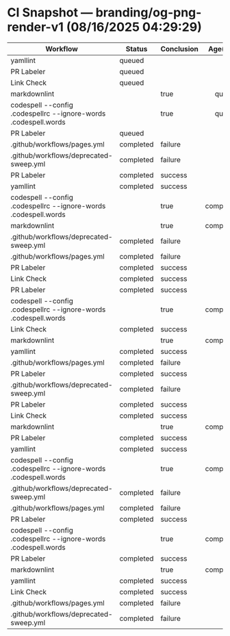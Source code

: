 <!-- status: stub; target: 150+ words -->
# CI Snapshot — branding/og-png-render-v1  (08/16/2025 04:29:29)

| Workflow | Status | Conclusion | Age(min) | URL |
|---|---|---|---:|---|
| yamllint | queued |  | 0 | https://github.com/rickballard/CoCivium/actions/runs/17006370024 |
| PR Labeler | queued |  | 0 | https://github.com/rickballard/CoCivium/actions/runs/17006370027 |
| Link Check | queued |  | 0 | https://github.com/rickballard/CoCivium/actions/runs/17006370030 |
| markdownlint || true | queued |  | 0 | https://github.com/rickballard/CoCivium/actions/runs/17006370033 |
| codespell --config .codespellrc --ignore-words .codespell.words || true | queued |  | 0 | https://github.com/rickballard/CoCivium/actions/runs/17006370029 |
| PR Labeler | queued |  | 0 | https://github.com/rickballard/CoCivium/actions/runs/17006370123 |
| .github/workflows/pages.yml | completed | failure | 0 | https://github.com/rickballard/CoCivium/actions/runs/17006369856 |
| .github/workflows/deprecated-sweep.yml | completed | failure | 0 | https://github.com/rickballard/CoCivium/actions/runs/17006369905 |
| PR Labeler | completed | success | 1 | https://github.com/rickballard/CoCivium/actions/runs/17006363981 |
| yamllint | completed | success | 1 | https://github.com/rickballard/CoCivium/actions/runs/17006363854 |
| codespell --config .codespellrc --ignore-words .codespell.words || true | completed | success | 1 | https://github.com/rickballard/CoCivium/actions/runs/17006363858 |
| markdownlint || true | completed | success | 1 | https://github.com/rickballard/CoCivium/actions/runs/17006363856 |
| .github/workflows/deprecated-sweep.yml | completed | failure | 1 | https://github.com/rickballard/CoCivium/actions/runs/17006363734 |
| .github/workflows/pages.yml | completed | failure | 1 | https://github.com/rickballard/CoCivium/actions/runs/17006363777 |
| PR Labeler | completed | success | 1 | https://github.com/rickballard/CoCivium/actions/runs/17006363851 |
| Link Check | completed | success | 1 | https://github.com/rickballard/CoCivium/actions/runs/17006363852 |
| PR Labeler | completed | success | 5 | https://github.com/rickballard/CoCivium/actions/runs/17006326242 |
| codespell --config .codespellrc --ignore-words .codespell.words || true | completed | success | 5 | https://github.com/rickballard/CoCivium/actions/runs/17006326102 |
| Link Check | completed | success | 5 | https://github.com/rickballard/CoCivium/actions/runs/17006326103 |
| markdownlint || true | completed | success | 5 | https://github.com/rickballard/CoCivium/actions/runs/17006326108 |
| yamllint | completed | success | 5 | https://github.com/rickballard/CoCivium/actions/runs/17006326101 |
| .github/workflows/pages.yml | completed | failure | 5 | https://github.com/rickballard/CoCivium/actions/runs/17006326021 |
| PR Labeler | completed | success | 5 | https://github.com/rickballard/CoCivium/actions/runs/17006326106 |
| .github/workflows/deprecated-sweep.yml | completed | failure | 5 | https://github.com/rickballard/CoCivium/actions/runs/17006325975 |
| PR Labeler | completed | success | 5 | https://github.com/rickballard/CoCivium/actions/runs/17006324487 |
| Link Check | completed | success | 5 | https://github.com/rickballard/CoCivium/actions/runs/17006324429 |
| markdownlint || true | completed | success | 5 | https://github.com/rickballard/CoCivium/actions/runs/17006324427 |
| PR Labeler | completed | success | 5 | https://github.com/rickballard/CoCivium/actions/runs/17006324437 |
| yamllint | completed | success | 5 | https://github.com/rickballard/CoCivium/actions/runs/17006324440 |
| codespell --config .codespellrc --ignore-words .codespell.words || true | completed | success | 5 | https://github.com/rickballard/CoCivium/actions/runs/17006324426 |
| .github/workflows/deprecated-sweep.yml | completed | failure | 5 | https://github.com/rickballard/CoCivium/actions/runs/17006324269 |
| .github/workflows/pages.yml | completed | failure | 5 | https://github.com/rickballard/CoCivium/actions/runs/17006324195 |
| PR Labeler | completed | success | 6 | https://github.com/rickballard/CoCivium/actions/runs/17006316168 |
| codespell --config .codespellrc --ignore-words .codespell.words || true | completed | success | 6 | https://github.com/rickballard/CoCivium/actions/runs/17006316171 |
| PR Labeler | completed | success | 6 | https://github.com/rickballard/CoCivium/actions/runs/17006316200 |
| markdownlint || true | completed | success | 6 | https://github.com/rickballard/CoCivium/actions/runs/17006316181 |
| yamllint | completed | success | 6 | https://github.com/rickballard/CoCivium/actions/runs/17006316169 |
| Link Check | completed | success | 6 | https://github.com/rickballard/CoCivium/actions/runs/17006316172 |
| .github/workflows/pages.yml | completed | failure | 6 | https://github.com/rickballard/CoCivium/actions/runs/17006316082 |
| .github/workflows/deprecated-sweep.yml | completed | failure | 6 | https://github.com/rickballard/CoCivium/actions/runs/17006316047 |





